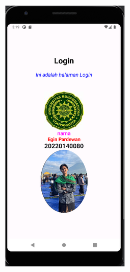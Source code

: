 ![Tampilan](https://github.com/Eginpardewan/QuestBasicComposable_080/blob/master/Screenshot%202024-11-25%20151909.png)
